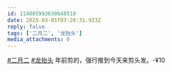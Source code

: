 ```yaml
---
id: 114085993638648518
date: 2025-03-01T07:28:31.923Z
reply: false
tags: ['二月二', '龙抬头']
media_attachments: 0
---
```


[#二月二](https://e5n.cc/tags/%E4%BA%8C%E6%9C%88%E4%BA%8C) [#龙抬头](https://e5n.cc/tags/%E9%BE%99%E6%8A%AC%E5%A4%B4) 年前剪的，强行推到今天来剪头发。-¥10

